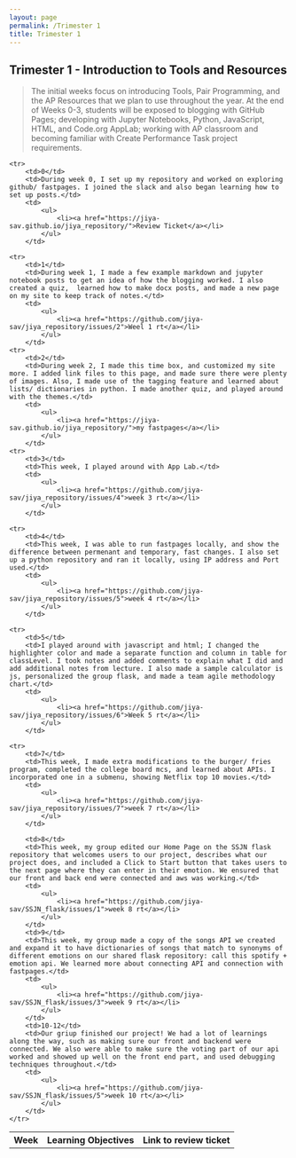 ```yaml
---
layout: page
permalink: /Trimester 1
title: Trimester 1
---
```

## Trimester 1 - Introduction to Tools and Resources
> The initial weeks focus on introducing Tools, Pair Programming, and the AP Resources that we plan to use throughout the year. At the end of Weeks 0-3, students will be exposed to blogging with GitHub Pages; developing with Jupyter Notebooks, Python, JavaScript, HTML, and Code.org AppLab; working with AP classroom and becoming familiar with Create Performance Task project requirements.


<table>
    <tr>
     <th>Week</th>
     <th>Learning Objectives</th>
     <th>Link to review ticket</th>
    </tr>
    
    <tr>
        <td>0</td>
        <td>During week 0, I set up my repository and worked on exploring github/ fastpages. I joined the slack and also began learning how to set up posts.</td>
        <td>
            <ul>
                <li><a href="https://jiya-sav.github.io/jiya_repository/">Review Ticket</a></li>
            </ul>
        </td>

    <tr>
        <td>1</td>
        <td>During week 1, I made a few example markdown and jupyter notebook posts to get an idea of how the blogging worked. I also created a quiz,  learned how to make docx posts, and made a new page on my site to keep track of notes.</td>
        <td>
            <ul>
                <li><a href="https://github.com/jiya-sav/jiya_repository/issues/2">Weel 1 rt</a></li>
            </ul>
        </td>
    <tr>
        <td>2</td>
        <td>During week 2, I made this time box, and customized my site more. I added link files to this page, and made sure there were plenty of images. Also, I made use of the tagging feature and learned about lists/ dictionaries in python. I made another quiz, and played around with the themes.</td>
        <td>
            <ul>
                <li><a href="https://jiya-sav.github.io/jiya_repository/">my fastpages</a></li>
            </ul>
        </td>
    <tr>
        <td>3</td>
        <td>This week, I played around with App Lab.</td>
        <td>
            <ul>
                <li><a href="https://github.com/jiya-sav/jiya_repository/issues/4">week 3 rt</a></li>
            </ul>
        </td>
       
    <tr>
        <td>4</td>
        <td>This week, I was able to run fastpages locally, and show the difference between permenant and temporary, fast changes. I also set up a python repository and ran it locally, using IP address and Port used.</td>
        <td>
            <ul>
                <li><a href="https://github.com/jiya-sav/jiya_repository/issues/5">week 4 rt</a></li>
            </ul>
        </td>
    
    <tr>
        <td>5</td>
        <td>I played around with javascript and html; I changed the highlighter color and made a separate function and column in table for classLevel. I took notes and added comments to explain what I did and add additional notes from lecture. I also made a sample calculator is js, personalized the group flask, and made a team agile methodology chart.</td>
        <td>
            <ul>
                <li><a href="https://github.com/jiya-sav/jiya_repository/issues/6">Week 5 rt</a></li>
            </ul>
        </td>
        
    <tr>
        <td>7</td>
        <td>This week, I made extra modifications to the burger/ fries program, completed the college board mcs, and learned about APIs. I incorporated one in a submenu, showing Netflix top 10 movies.</td>
        <td>
            <ul>
                <li><a href="https://github.com/jiya-sav/jiya_repository/issues/7">week 7 rt</a></li>
            </ul>
        </td>

        <td>8</td>
        <td>This week, my group edited our Home Page on the SSJN flask repository that welcomes users to our project, describes what our project does, and included a Click to Start button that takes users to the next page where they can enter in their emotion. We ensured that our front and back end were connected and aws was working.</td>
        <td>
            <ul>
                <li><a href="https://github.com/jiya-sav/SSJN_flask/issues/1">week 8 rt</a></li>
            </ul>
        </td>
        <td>9</td>
        <td>This week, my group made a copy of the songs API we created and expand it to have dictionaries of songs that match to synonyms of different emotions on our shared flask repository: call this spotify + emotion api. We learned more about connecting API and connection with fastpages.</td>
        <td>
            <ul>
                <li><a href="https://github.com/jiya-sav/SSJN_flask/issues/3">week 9 rt</a></li>
            </ul>
        </td>
        <td>10-12</td>
        <td>Our griup finished our project! We had a lot of learnings along the way, such as making sure our front and backend were connected. We also were able to make sure the voting part of our api worked and showed up well on the front end part, and used debugging techniques throughout.</td>
        <td>
            <ul>
                <li><a href="https://github.com/jiya-sav/SSJN_flask/issues/5">week 10 rt</a></li>
            </ul>
        </td>
    </tr>


</table>

